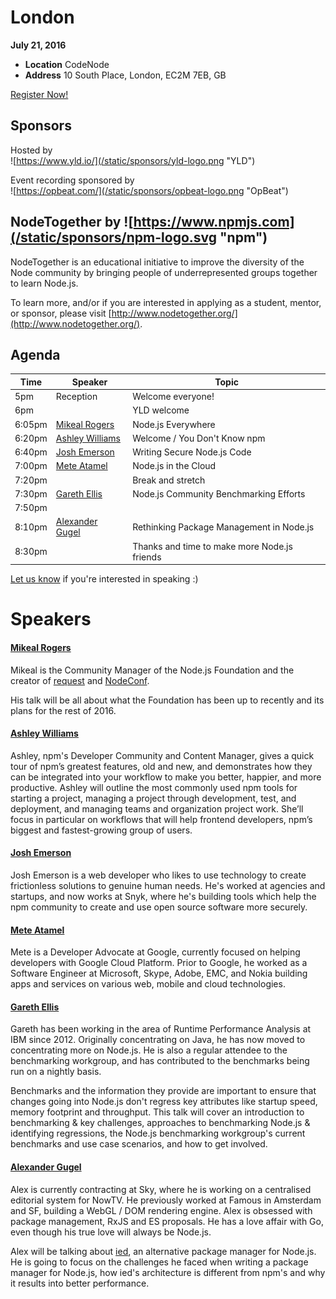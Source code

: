 # London

**July 21, 2016**
* **Location** CodeNode
* **Address** 10 South Place, London, EC2M 7EB, GB


<a class="button" href="https://www.regonline.com/Register/Checkin.aspx?EventID=1813427">Register Now!</a>

## Sponsors

Hosted by  
![https://www.yld.io/](/static/sponsors/yld-logo.png "YLD")

Event recording sponsored by  
![https://opbeat.com/](/static/sponsors/opbeat-logo.png "OpBeat")

## NodeTogether by ![https://www.npmjs.com](/static/sponsors/npm-logo.svg "npm")

NodeTogether is an educational initiative to improve the diversity of the Node community by bringing people of underrepresented groups together to learn Node.js.

To learn more, and/or if you are interested in applying as a student, mentor, or sponsor, please visit [http://www.nodetogether.org/](http://www.nodetogether.org/).

## Agenda

Time | Speaker | Topic
--- | --- | ---
5pm | Reception | Welcome everyone!
6pm | | YLD welcome
6:05pm | [Mikeal Rogers](https://twitter.com/mikeal) | Node.js Everywhere
6:20pm | [Ashley Williams](https://github.com/ashleygwilliams) | Welcome / You Don't Know npm
6:40pm | [Josh Emerson](https://github.com/joshje) | Writing Secure Node.js Code
7:00pm | [Mete Atamel](https://github.com/meteatamel) | Node.js in the Cloud
7:20pm | | Break and stretch
7:30pm | [Gareth Ellis](https://github.com/gareth-ellis) | Node.js Community Benchmarking Efforts
7:50pm | |
8:10pm | [Alexander Gugel](https://github.com/alexanderGugel) | Rethinking Package Management in Node.js
8:30pm | | Thanks and time to make more Node.js friends

[Let us know](https://github.com/nodejs/live.nodejs.org#interested-in-speaking)
if you're interested in speaking :)

# Speakers

#### [Mikeal Rogers](https://twitter.com/mikeal)

Mikeal is the Community Manager of the Node.js Foundation and the creator of
[request](https://github.com/request/request) and [NodeConf](http://www.nodeconf.com).

His talk will be all about what the Foundation has been up to recently and its plans for
the rest of 2016.

#### [Ashley Williams](https://github.com/ashleygwilliams)

Ashley, npm's Developer Community and Content Manager, gives a quick tour of npm’s greatest
features, old and new, and demonstrates how they can be integrated into your workflow to make
you better, happier, and more productive. Ashley will outline the most commonly used npm tools
for starting a project, managing a project through development, test, and deployment, and
managing teams and organization project work. She’ll focus in particular on workflows that
will help frontend developers, npm’s biggest and fastest-growing group of users.

#### [Josh Emerson](https://github.com/joshje)

Josh Emerson is a web developer who likes to use technology to create frictionless solutions to genuine human needs. He's worked at agencies and startups, and now works at Snyk, where he's building tools which help the npm community to create and use open source software more securely.

#### [Mete Atamel](https://github.com/meteatamel)

Mete is a Developer Advocate at Google, currently focused on helping developers with Google Cloud Platform. Prior to Google, he worked as a Software Engineer at Microsoft, Skype, Adobe, EMC, and Nokia building apps and services on various web, mobile and cloud technologies.

#### [Gareth Ellis](https://github.com/gareth-ellis)

Gareth has been working in the area of Runtime Performance Analysis at IBM since 2012. Originally concentrating on Java, he has now moved to concentrating more on Node.js. He is also a regular attendee to the benchmarking workgroup, and has contributed to the benchmarks being run on a nightly basis.

Benchmarks and the information they provide are important to ensure that changes going into Node.js don't regress key attributes like startup speed, memory footprint and throughput.
This talk will cover an introduction to benchmarking & key challenges, approaches to benchmarking Node.js & identifying regressions, the Node.js benchmarking workgroup's current benchmarks and use case scenarios, and how to get involved.


#### [Alexander Gugel](https://github.com/alexanderGugel)

Alex is currently contracting at Sky, where he is working on a centralised editorial system for NowTV. He previously worked at Famous in Amsterdam and SF, building a WebGL / DOM rendering engine. Alex is obsessed with package management, RxJS and ES proposals. He has a love affair with Go, even though his true love will always be Node.js.

Alex will be talking about [ied](https://github.com/alexanderGugel/ied), an alternative package manager for Node.js. He is going to focus on the challenges he faced when writing a package manager for Node.js, how ied's architecture is different from npm's and why it results into better performance.
